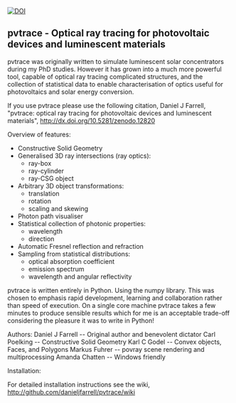 [![DOI](https://zenodo.org/badge/7342/danieljfarrell/pvtrace.png)](http://dx.doi.org/10.5281/zenodo.12820)

pvtrace - Optical ray tracing for photovoltaic devices and luminescent materials
-------

pvtrace was originally written to simulate luminescent solar concentrators during my PhD studies. However it has grown into a much more powerful tool, capable of optical ray tracing complicated structures, and the collection of statistical data to enable characterisation of optics useful for photovoltaics and solar energy conversion.

If you use pvtrace please use the following citation,
Daniel J Farrell, "pvtrace: optical ray tracing for photovoltaic devices and luminescent materials", http://dx.doi.org/10.5281/zenodo.12820

Overview of features:
* Constructive Solid Geometry
* Generalised 3D ray intersections (ray optics):
  - ray-box
  - ray-cylinder
  - ray-CSG object
* Arbitrary 3D object transformations:
  - translation
  - rotation
  - scaling and skewing
* Photon path visualiser
* Statistical collection of photonic properties:
  - wavelength
  - direction
* Automatic Fresnel reflection and refraction
* Sampling from statistical distributions:
  - optical absorption coefficient
  - emission spectrum
  - wavelength and angular reflectivity

pvtrace is written entirely in Python. Using the numpy library. This was chosen to emphasis rapid development, learning and collaboration rather than speed of execution. On a single core machine pvtrace takes a few minutes to produce sensible results which for me is an acceptable trade-off considering the pleasure it was to write in Python!

Authors:
Daniel J Farrell -- Original author and benevolent dictator
Carl Poelking -- Constructive Solid Geometry
Karl C Godel -- Convex objects, Faces, and Polygons
Markus Fuhrer -- povray scene rendering and multiprocessing
Amanda Chatten -- Windows friendly

Installation:

For detailed installation instructions see the wiki,
http://github.com/danieljfarrell/pvtrace/wiki



